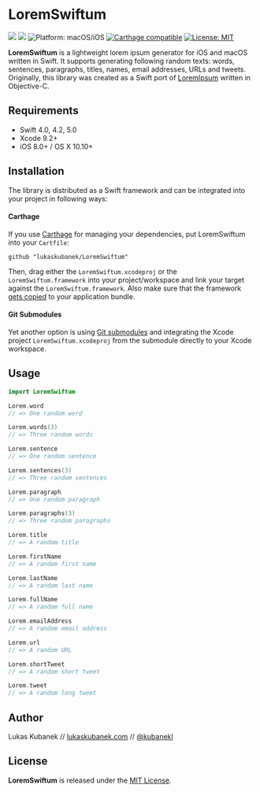 # LoremSwiftum

[![](https://img.shields.io/badge/release-v2.1.0-blue.svg?style=flat-square)](https://github.com/lukaskubanek/LoremSwiftum/releases) [![](https://img.shields.io/badge/Swift-4.0+-orange.svg?style=flat-square)](https://developer.apple.com/swift/ "Swift 4.0+") ![](https://img.shields.io/badge/platform-macOS/iOS-yellowgreen.svg?style=flat-square "Platform: macOS/iOS") [![](https://img.shields.io/badge/Carthage-compatible-4BC51D.svg?style=flat-square "Carthage compatible")](https://github.com/Carthage/Carthage) [![](https://img.shields.io/badge/license-MIT-lightgrey.svg?style=flat-square "License: MIT")](LICENSE.md)

**LoremSwiftum** is a lightweight lorem ipsum generator for iOS and macOS written in Swift. It supports generating following random texts: words, sentences, paragraphs, titles, names, email addresses, URLs and tweets. Originally, this library was created as a Swift port of [LoremIpsum](https://github.com/lukaskubanek/LoremIpsum) written in Objective-C.

## Requirements

- Swift 4.0, 4.2, 5.0
- Xcode 9.2+
- iOS 8.0+ / OS X 10.10+

## Installation

The library is distributed as a Swift framework and can be integrated into your project in following ways:

#### Carthage

If you use [Carthage](https://github.com/Carthage/Carthage) for managing your dependencies, put LoremSwiftum into your `Cartfile`:

```plain
github "lukaskubanek/LoremSwiftum"
```

Then, drag either the `LoremSwiftum.xcodeproj` or the `LoremSwiftum.framework` into your project/workspace and link your target against the `LoremSwiftum.framework`. Also make sure that the framework [gets copied](https://github.com/Carthage/Carthage#adding-frameworks-to-an-application) to your application bundle.

#### Git Submodules

Yet another option is using [Git submodules](http://git-scm.com/book/en/v2/Git-Tools-Submodules) and integrating the Xcode project `LoremSwiftum.xcodeproj` from the submodule directly to your Xcode workspace.

## Usage

```swift
import LoremSwiftum

Lorem.word
// => One random word

Lorem.words(3)
// => Three random words

Lorem.sentence
// => One random sentence

Lorem.sentences(3)
// => Three random sentences

Lorem.paragraph
// => One random paragraph

Lorem.paragraphs(3)
// => Three random paragraphs

Lorem.title
// => A random title

Lorem.firstName
// => A random first name

Lorem.lastName
// => A random last name

Lorem.fullName
// => A random full name

Lorem.emailAddress
// => A random email address

Lorem.url
// => A random URL

Lorem.shortTweet
// => A random short tweet

Lorem.tweet
// => A random long tweet
```

## Author

Lukas Kubanek // [lukaskubanek.com](http://lukaskubanek.com) // [@kubanekl](https://twitter.com/kubanekl)

## License

**LoremSwiftum** is released under the [MIT License](LICENSE.md).
